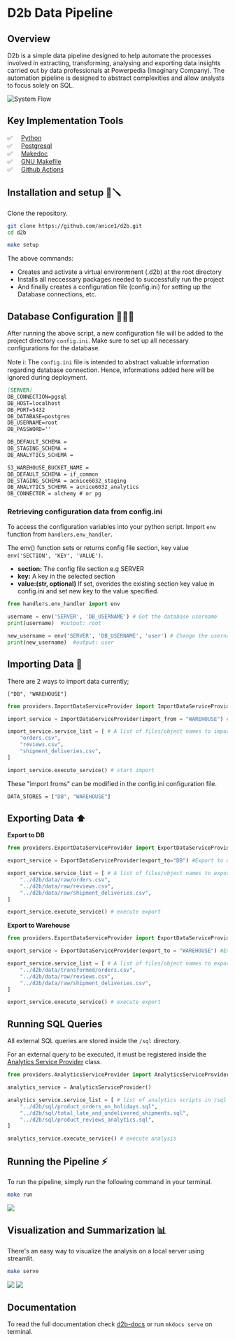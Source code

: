 # **D2b Data Pipeline**

## **Overview**

D2b is a simple data pipeline designed to help automate the processes involved in extracting, transforming, analysing and exporting data insights carried out by data professionals at Powerpedia (Imaginary Company). The automation pipeline is designed to abstract complexities and allow analysts to focus solely on SQL.

<img src='docs/assets/system.svg' alt='System Flow'>

## **Key Implementation Tools**

✅ &nbsp; &nbsp;  <a href='https://python.org'> Python </a> <br>
✅ &nbsp; &nbsp;  <a href='https://www.postgresql.org'> Postgresql </a> <br>
✅ &nbsp; &nbsp;  <a href='https://squidfunk.github.io/mkdocs-material/getting-started/'> Makedoc </a><br>
✅ &nbsp; &nbsp;  <a href='https://www.gnu.org/software/make/manual/make.html'> GNU Makefile </a><br>
✅ &nbsp; &nbsp;  <a href='https://www.github.com'> Github Actions </a>

## **Installation and setup** 🔩🪛

Clone the repository.

```bash
git clone https://github.com/anice1/d2b.git
cd d2b
```

```bash
make setup
```

The above commands:

* Creates and activate a virtual environmnent (.d2b) at the root directory
* Installs all neccessary packages needed to successfully run the project
* And finally creates a configuration file (config.ini) for setting up the Database connections, etc.

## **Database Configuration** 👨🏽‍💻

After running the above script, a new configuration file will be added to the project directory `config.ini`. Make sure to set up all necessary configurations for the database.

Note ℹ️: The `config.ini` file is intended to abstract valuable information regarding database connection.
Hence, informations added here will be ignored during deployment.

```md
[SERVER]
DB_CONNECTION=pgsql
DB_HOST=localhost
DB_PORT=5432
DB_DATABASE=postgres
DB_USERNAME=root
DB_PASSWORD=''

DB_DEFAULT_SCHEMA =
DB_STAGING_SCHEMA =
DB_ANALYTICS_SCHEMA =  

S3_WAREHOUSE_BUCKET_NAME =
DB_DEFAULT_SCHEMA = if_common
DB_STAGING_SCHEMA = acnice6032_staging
DB_ANALYTICS_SCHEMA = acnice6032_analytics
DB_CONNECTOR = alchemy # or pg

```

### Retrieving configuration data from config.ini

To access the configuration variables into your python script. Import `env` function from `handlers.env_handler`.

The env() function sets or returns config file section, key value `env('SECTION', 'KEY', 'VALUE')`.

* **section:** The config file section e.g SERVER
* **key:** A key in the selected section
* **value:(str, optional)** If set, overides the existing section key value in config.ini and set new key to the value specified.

```python
from handlers.env_handler import env

username = env('SERVER', 'DB_USERNAME') # Get the database username
print(username)  #output: root 
```

```python
new_username = env('SERVER', 'DB_USERNAME', 'user') # Change the username from script
print(new_username)  #output: user
```

## **Importing Data** 🏬

There are 2 ways to import data currently;

`["DB", "WAREHOUSE"]`

```python
from providers.ImportDataServiceProvider import ImportDataServiceProvider

import_service = ImportDataServiceProvider(import_from = "WAREHOUSE") #Import from warehouse by setting import_from="warehouse"

import_service.service_list = [ # A list of files/object names to import
    "orders.csv",
    "reviews.csv",
    "shipment_deliveries.csv",
]

import_service.execute_service() # start import

```

These "import froms" can be modified in the config.ini configuration file.

```bash
DATA_STORES = ["DB", "WAREHOUSE"]
```

## **Exporting Data** ⬆️

**Export to DB**

```python
from providers.ExportDataServiceProvider import ExportDataServiceProvider

export_service = ExportDataServiceProvider(export_to="DB") #Export to db by setting export_to="db"

export_service.service_list = [ # A list of files/object names to export
    "../d2b/data/raw/orders.csv",
    "../d2b/data/raw/reviews.csv",
    "../d2b/data/raw/shipment_deliveries.csv",
]

export_service.execute_service() # execute export

```

**Export to Warehouse**

```python
from providers.ExportDataServiceProvider import ExportDataServiceProvider

export_service = ExportDataServiceProvider(export_to = "WAREHOUSE") #Export to warehouse by setting export_to="warehouse"

export_service.service_list = [ # A list of files/object names to export
    "../d2b/data/transformed/orders.csv",
    "../d2b/data/raw/reviews.csv",
    "../d2b/data/raw/shipment_deliveries.csv",
]

export_service.execute_service() # execute export

```

## **Running SQL Queries**

All external SQL queries are stored inside the `/sql` directory.

For an external query to be executed, it must be registered inside the <a href="https://github.com/anice1/d2b/blob/master/providers/AnalyticsServiceProvider.py" target='_blank'> Analytics Service Provider</a> class.

```python
from providers.AnalyticsServiceProvider import AnalyticsServiceProvider

analytics_service = AnalyticsServiceProvider()

analytics_service.service_list = [ # list of analytics scripts in /sql to run e.g. "product_analysis.sql"
    "../d2b/sql/product_orders_on_holidays.sql",
    "../d2b/sql/total_late_and_undelivered_shipments.sql",
    "../d2b/sql/product_reviews_analytics.sql",
]

analytics_service.execute_service() # execute analysis

```

## **Running the Pipeline** ⚡️

To run the pipeline, simply run the following command in your terminal.

```bash
make run
```

<img src='docs/assets/run.png'/>

## Visualization and Summarization 📊

There's an easy way to visualize the analysis on a local server using streamlit.

```bash
make serve
```

<img src='docs/assets/dashboard.png'/>
<img src='docs/assets/dashboard2.png'/>

## Documentation

To read the full documentation check <a href='https://anice1.github.io/d2b/'>d2b-docs</a> or run `mkdocs serve` on terminal.
